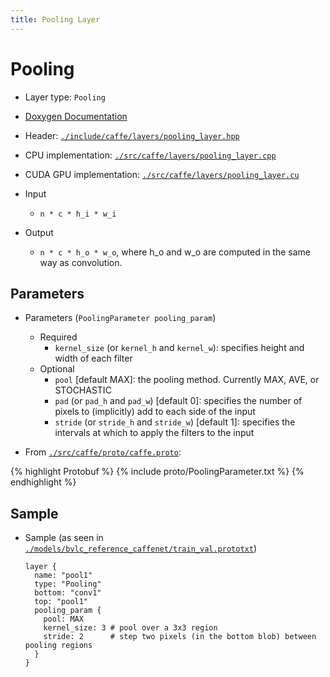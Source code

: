 ```yaml
---
title: Pooling Layer
---
```

# Pooling

* Layer type: `Pooling`
* [Doxygen Documentation](http://caffe.berkeleyvision.org/doxygen/classcaffe_1_1PoolingLayer.md)
* Header: [`./include/caffe/layers/pooling_layer.hpp`](https://github.com/BVLC/caffe/blob/master/include/caffe/layers/pooling_layer.hpp)
* CPU implementation: [`./src/caffe/layers/pooling_layer.cpp`](https://github.com/BVLC/caffe/blob/master/src/caffe/layers/pooling_layer.cpp)
* CUDA GPU implementation: [`./src/caffe/layers/pooling_layer.cu`](https://github.com/BVLC/caffe/blob/master/src/caffe/layers/pooling_layer.cu)

* Input
    - `n * c * h_i * w_i`
* Output
    - `n * c * h_o * w_o`, where h_o and w_o are computed in the same way as convolution.

## Parameters

* Parameters (`PoolingParameter pooling_param`)
    - Required
        - `kernel_size` (or `kernel_h` and `kernel_w`): specifies height and width of each filter
    - Optional
        - `pool` [default MAX]: the pooling method. Currently MAX, AVE, or STOCHASTIC
        - `pad` (or `pad_h` and `pad_w`) [default 0]: specifies the number of pixels to (implicitly) add to each side of the input
        - `stride` (or `stride_h` and `stride_w`) [default 1]: specifies the intervals at which to apply the filters to the input


* From [`./src/caffe/proto/caffe.proto`](https://github.com/BVLC/caffe/blob/master/src/caffe/proto/caffe.proto):

{% highlight Protobuf %}
{% include proto/PoolingParameter.txt %}
{% endhighlight %}

## Sample
* Sample (as seen in [`./models/bvlc_reference_caffenet/train_val.prototxt`](https://github.com/BVLC/caffe/blob/master/models/bvlc_reference_caffenet/train_val.prototxt))

      layer {
        name: "pool1"
        type: "Pooling"
        bottom: "conv1"
        top: "pool1"
        pooling_param {
          pool: MAX
          kernel_size: 3 # pool over a 3x3 region
          stride: 2      # step two pixels (in the bottom blob) between pooling regions
        }
      }
